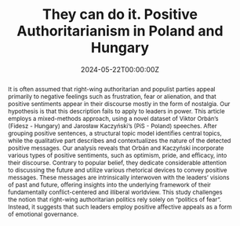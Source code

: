 ---
title: "They can do it. Positive Authoritarianism in Poland and Hungary"
authors:
- admin
- Zsolt Enyedi
#author_notes:
#- "Equal contribution"
#- "Equal contribution"
date: "2024-05-22T00:00:00Z"
doi: "https://doi.org/10.3389/fpos.2024.1390587"

# Schedule page publish date (NOT publication's date).
publishDate: "2024-05-22T00:00:00Z"

# Publication type.
# Accepts a single type but formatted as a YAML list (for Hugo requirements).
# Enter a publication type from the CSL standard.
publication_types: ["article-journal"]

# Publication name and optional abbreviated publication name.
publication: "Frontiers in Political Science"
publication_short: ""

abstract: It is often assumed that right-wing authoritarian and populist parties appeal primarily to negative feelings such as frustration, fear or alienation, and that positive sentiments appear in their discourse mostly in the form of nostalgia. Our hypothesis is that this description fails to apply to leaders in power. This article employs a mixed-methods approach, using a novel dataset of Viktor Orbán’s (Fidesz - Hungary) and Jarosław Kaczyński’s (PiS - Poland) speeches. After grouping positive sentences, a structural topic model identifies central topics, while the qualitative part describes and contextualizes the nature of the detected positive messages. Our analysis reveals that Orbán and Kaczyński incorporate various types of positive sentiments, such as optimism, pride, and efficacy, into their discourse. Contrary to popular belief, they dedicate considerable attention to discussing the future and utilize various rhetorical devices to convey positive messages. These messages are intrinsically interwoven with the leaders’ visions of past and future, offering insights into the underlying framework of their fundamentally conflict-centered and illiberal worldview. This study challenges the notion that right-wing authoritarian politics rely solely on “politics of fear”. Instead, it suggests that such leaders employ positive affective appeals as a form of emotional governance.

# Summary. An optional shortened abstract.
#summary: Lorem ipsum dolor sit amet, consectetur adipiscing elit. Duis posuere tellus ac convallis placerat. Proin tincidunt magna sed ex sollicitudin condimentum.

tags:
- speeches
- authoritarianism
- emotional governance
- positive emotions
- Hungary
- Poland
featured: true

# links:
# - name: ""
#   url: ""
url_pdf: https://www.frontiersin.org/journals/political-science/articles/10.3389/fpos.2024.1390587/full
url_code: ''
url_dataset: ''
url_poster: ''
url_project: ''
url_slides: ''
url_source: ''
url_video: ''

# Featured image
# To use, add an image named `featured.jpg/png` to your page's folder. 
image:
  caption: 'Image credit: Lukasz Michalczyk via Shutterstock'
  focal_point: ""
  preview_only: false

# Associated Projects (optional).
#   Associate this publication with one or more of your projects.
#   Simply enter your project's folder or file name without extension.
#   E.g. `internal-project` references `content/project/internal-project/index.md`.
#   Otherwise, set `projects: []`.
projects: 
  - AUTHLIB

# Slides (optional).
#   Associate this publication with Markdown slides.
#   Simply enter your slide deck's filename without extension.
#   E.g. `slides: "example"` references `content/slides/example/index.md`.
#   Otherwise, set `slides: ""`.
slides: ''
---